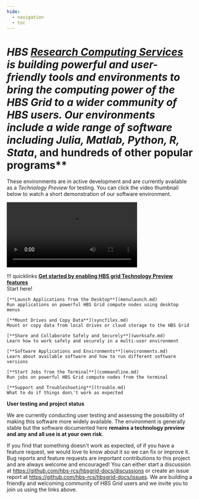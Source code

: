 ```yaml
---
hide:
  - navigation
  - toc
---
```


# **HBS [Research Computing Services](https://www.hbs.edu/research-computing-services) is building powerful and user-friendly tools and environments to bring the computing power of the HBS Grid to a wider community of HBS users. Our environments include a wide range of software including *Julia*, *Matlab*, *Python*, *R*,* Stata*, and hundreds of other popular programs**

These environments are in active development and are currently
available as a *Technology Preview* for testing. You can click the
video thumbnail below to watch a short demonstration of our software
environment.

<video width="70%" controls>
  <source src="media/intro.webm" type="video/webm">
Your browser does not support the video tag.
</video>

!!! quicklinks
    [**Get started by enabling HBS grid Technology Preview features**](quickstart.md)  
    Start here!
     
    [**Launch Applications from the Desktop**](menulaunch.md)  
    Run applications on powerful HBS Grid compute nodes using desktop menus
     
    [**Mount Drives and Copy Data**](syncfiles.md)  
    Mount or copy data from local drives or cloud storage to the HBS Grid
     
    [**Share and Collaborate Safely and Securely**](worksafe.md)  
    Learn how to work safely and securely in a multi-user environment
     
    [**Software Applications and Environments**](environments.md)  
    Learn about available software and how to run different software versions
     
    [**Start Jobs from the Terminal**](commandline.md)  
    Run jobs on powerful HBS Grid compute nodes from the terminal
     
    [**Support and Troubleshooting**](trouble.md)  
    What to do if things don\'t work as expected


**User testing and project status**

We are currently conducting user testing and assessing the possibility
of making this software more widely available. The environment is
generally stable but the software documented here 
**remains a technology preview and any and all use is at your own risk**.

If you find that something doesn\'t work as expected, of if you have a
feature request, we would love to know about it so we can fix or improve
it. Bug reports and feature requests are important contributions to this
project and are always welcome and encouraged! You can either start a
discussion at <https://github.com/hbs-rcs/hbsgrid-docs/discussions> or create an issue
report at <https://github.com/hbs-rcs/hbsgrid-docs/issues>. We are building a
friendly and welcoming community of HBS Grid users and we invite you to
join us using the links above.
